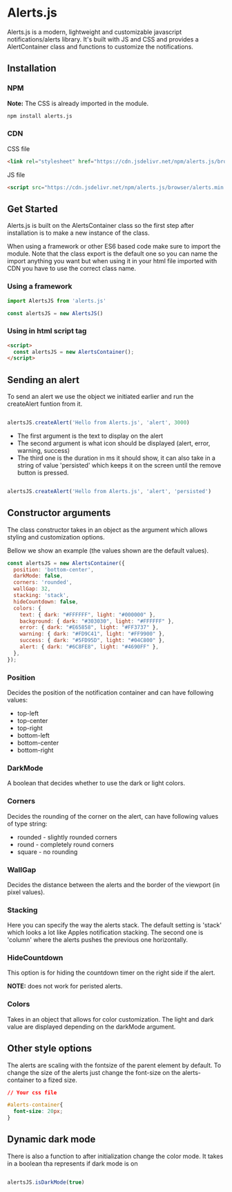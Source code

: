 # Alerts.js

Alerts.js is a modern, lightweight and customizable javascript notifications/alerts library. It's built with JS and CSS and provides a AlertContainer class and functions to customize the notifications.

## Installation

### NPM

**Note:** The CSS is already imported in the module.

```bash
npm install alerts.js
```

### CDN

CSS file

```html
<link rel="stylesheet" href="https://cdn.jsdelivr.net/npm/alerts.js/browser/style.css" />
```

JS file

```html
<script src="https://cdn.jsdelivr.net/npm/alerts.js/browser/alerts.min.js"></script>
```

## Get Started

Alerts.js is built on the AlertsContainer class so the first step after installation is to make a new instance of the class.

When using a framework or other ES6 based code make sure to import the module. Note that the class export is the default one so you can name the import anything you want but when using it in your html file imported with CDN you have to use the correct class name.

### Using a framework

```js
import AlertsJS from 'alerts.js'

const alertsJS = new AlertsJS()
```

### Using in html script tag

```html
<script>
  const alertsJS = new AlertsContainer();
</script>
```

## Sending an alert

To send an alert we use the object we initiated earlier and run the createAlert funtion from it.

```js

alertsJS.createAlert('Hello from Alerts.js', 'alert', 3000)

```

- The first argument is the text to display on the alert
- The second argument is what icon should be displayed (alert, error, warning, success)
- The third one is the duration in ms it should show, it can also take in a string of value 'persisted' which keeps it on the screen until the remove button is pressed.

```js

alertsJS.createAlert('Hello from Alerts.js', 'alert', 'persisted')

```

## Constructor arguments

The class constructor takes in an object as the argument which allows styling and customization options.

Bellow we show an example (the values shown are the default values).

```js
const alertsJS = new AlertsContainer({
  position: 'bottom-center',
  darkMode: false,
  corners: 'rounded',
  wallGap: 32,
  stacking: 'stack',
  hideCountdown: false,
  colors: {
    text: { dark: "#FFFFFF", light: "#000000" },
    background: { dark: "#303030", light: "#FFFFFF" },
    error: { dark: "#E65858", light: "#FF3737" },
    warning: { dark: "#FD9C41", light: "#FF9900" },
    success: { dark: "#5FD95D", light: "#04C800" },
    alert: { dark: "#6C8FE8", light: "#4690FF" },
  },
});
```

### Position

Decides the position of the notification container and can have following values:

- top-left
- top-center
- top-right
- bottom-left
- bottom-center
- bottom-right

### DarkMode

A boolean that decides whether to use the dark or light colors.

### Corners

Decides the rounding of the corner on the alert, can have following values of type string:

- rounded - slightly rounded corners
- round - completely round corners
- square - no rounding

### WallGap

Decides the distance between the alerts and the border of the viewport (in pixel values).

### Stacking

Here you can specify the way the alerts stack. The default setting is 'stack' which looks a lot like Apples notification stacking. The second one is 'column' where the alerts pushes the previous one horizontally.

### HideCountdown

This option is for hiding the countdown timer on the right side if the alert. 

**NOTE:** does not work for peristed alerts.

### Colors

Takes in an object that allows for color customization. The light and dark value are displayed depending on the darkMode argument.

## Other style options

The alerts are scaling with the fontsize of the parent element by default. To change the size of the alerts just change the font-size on the alerts-container to a fized size.

```css
// Your css file

#alerts-container{
  font-size: 20px;
}
```

## Dynamic dark mode

There is also a function to after initialization change the color mode. It takes in a boolean tha represents if dark mode is on

```js

alertsJS.isDarkMode(true)

```
